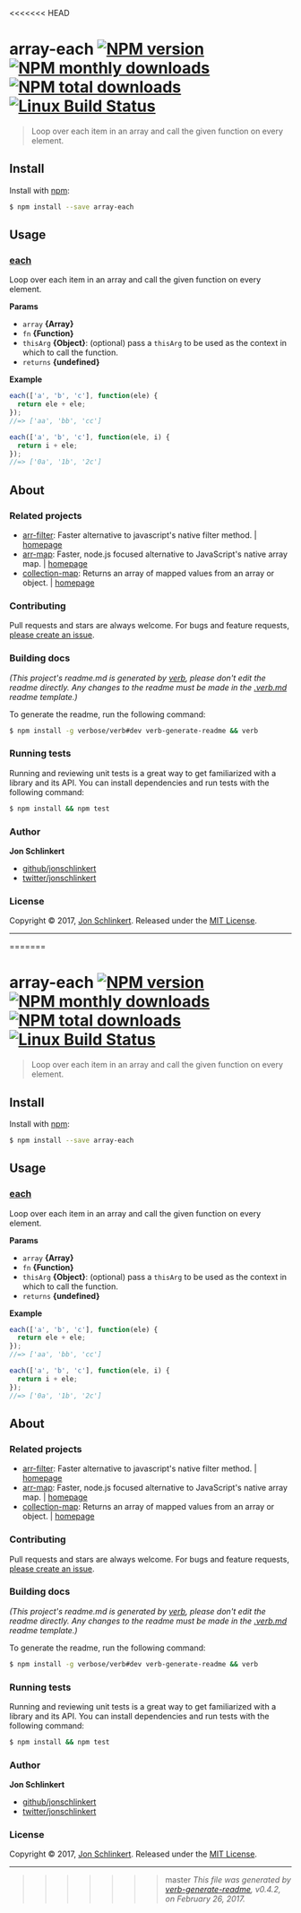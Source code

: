 <<<<<<< HEAD
# array-each [![NPM version](https://img.shields.io/npm/v/array-each.svg?style=flat)](https://www.npmjs.com/package/array-each) [![NPM monthly downloads](https://img.shields.io/npm/dm/array-each.svg?style=flat)](https://npmjs.org/package/array-each)  [![NPM total downloads](https://img.shields.io/npm/dt/array-each.svg?style=flat)](https://npmjs.org/package/array-each) [![Linux Build Status](https://img.shields.io/travis/jonschlinkert/array-each.svg?style=flat&label=Travis)](https://travis-ci.org/jonschlinkert/array-each)

> Loop over each item in an array and call the given function on every element.

## Install

Install with [npm](https://www.npmjs.com/):

```sh
$ npm install --save array-each
```

## Usage

### [each](index.js#L34)

Loop over each item in an array and call the given function on every element.

**Params**

* `array` **{Array}**
* `fn` **{Function}**
* `thisArg` **{Object}**: (optional) pass a `thisArg` to be used as the context in which to call the function.
* `returns` **{undefined}**

**Example**

```js
each(['a', 'b', 'c'], function(ele) {
  return ele + ele;
});
//=> ['aa', 'bb', 'cc']

each(['a', 'b', 'c'], function(ele, i) {
  return i + ele;
});
//=> ['0a', '1b', '2c']
```

## About

### Related projects

* [arr-filter](https://www.npmjs.com/package/arr-filter): Faster alternative to javascript's native filter method. | [homepage](https://github.com/jonschlinkert/arr-filter "Faster alternative to javascript's native filter method.")
* [arr-map](https://www.npmjs.com/package/arr-map): Faster, node.js focused alternative to JavaScript's native array map. | [homepage](https://github.com/jonschlinkert/arr-map "Faster, node.js focused alternative to JavaScript's native array map.")
* [collection-map](https://www.npmjs.com/package/collection-map): Returns an array of mapped values from an array or object. | [homepage](https://github.com/jonschlinkert/collection-map "Returns an array of mapped values from an array or object.")

### Contributing

Pull requests and stars are always welcome. For bugs and feature requests, [please create an issue](../../issues/new).

### Building docs

_(This project's readme.md is generated by [verb](https://github.com/verbose/verb-generate-readme), please don't edit the readme directly. Any changes to the readme must be made in the [.verb.md](.verb.md) readme template.)_

To generate the readme, run the following command:

```sh
$ npm install -g verbose/verb#dev verb-generate-readme && verb
```

### Running tests

Running and reviewing unit tests is a great way to get familiarized with a library and its API. You can install dependencies and run tests with the following command:

```sh
$ npm install && npm test
```

### Author

**Jon Schlinkert**

* [github/jonschlinkert](https://github.com/jonschlinkert)
* [twitter/jonschlinkert](https://twitter.com/jonschlinkert)

### License

Copyright © 2017, [Jon Schlinkert](https://github.com/jonschlinkert).
Released under the [MIT License](LICENSE).

***

=======
# array-each [![NPM version](https://img.shields.io/npm/v/array-each.svg?style=flat)](https://www.npmjs.com/package/array-each) [![NPM monthly downloads](https://img.shields.io/npm/dm/array-each.svg?style=flat)](https://npmjs.org/package/array-each)  [![NPM total downloads](https://img.shields.io/npm/dt/array-each.svg?style=flat)](https://npmjs.org/package/array-each) [![Linux Build Status](https://img.shields.io/travis/jonschlinkert/array-each.svg?style=flat&label=Travis)](https://travis-ci.org/jonschlinkert/array-each)

> Loop over each item in an array and call the given function on every element.

## Install

Install with [npm](https://www.npmjs.com/):

```sh
$ npm install --save array-each
```

## Usage

### [each](index.js#L34)

Loop over each item in an array and call the given function on every element.

**Params**

* `array` **{Array}**
* `fn` **{Function}**
* `thisArg` **{Object}**: (optional) pass a `thisArg` to be used as the context in which to call the function.
* `returns` **{undefined}**

**Example**

```js
each(['a', 'b', 'c'], function(ele) {
  return ele + ele;
});
//=> ['aa', 'bb', 'cc']

each(['a', 'b', 'c'], function(ele, i) {
  return i + ele;
});
//=> ['0a', '1b', '2c']
```

## About

### Related projects

* [arr-filter](https://www.npmjs.com/package/arr-filter): Faster alternative to javascript's native filter method. | [homepage](https://github.com/jonschlinkert/arr-filter "Faster alternative to javascript's native filter method.")
* [arr-map](https://www.npmjs.com/package/arr-map): Faster, node.js focused alternative to JavaScript's native array map. | [homepage](https://github.com/jonschlinkert/arr-map "Faster, node.js focused alternative to JavaScript's native array map.")
* [collection-map](https://www.npmjs.com/package/collection-map): Returns an array of mapped values from an array or object. | [homepage](https://github.com/jonschlinkert/collection-map "Returns an array of mapped values from an array or object.")

### Contributing

Pull requests and stars are always welcome. For bugs and feature requests, [please create an issue](../../issues/new).

### Building docs

_(This project's readme.md is generated by [verb](https://github.com/verbose/verb-generate-readme), please don't edit the readme directly. Any changes to the readme must be made in the [.verb.md](.verb.md) readme template.)_

To generate the readme, run the following command:

```sh
$ npm install -g verbose/verb#dev verb-generate-readme && verb
```

### Running tests

Running and reviewing unit tests is a great way to get familiarized with a library and its API. You can install dependencies and run tests with the following command:

```sh
$ npm install && npm test
```

### Author

**Jon Schlinkert**

* [github/jonschlinkert](https://github.com/jonschlinkert)
* [twitter/jonschlinkert](https://twitter.com/jonschlinkert)

### License

Copyright © 2017, [Jon Schlinkert](https://github.com/jonschlinkert).
Released under the [MIT License](LICENSE).

***

>>>>>>> master
_This file was generated by [verb-generate-readme](https://github.com/verbose/verb-generate-readme), v0.4.2, on February 26, 2017._